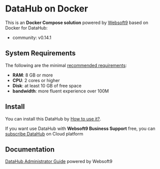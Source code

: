 # DataHub on Docker  

This is an **Docker Compose solution** powered by [Websoft9](https://www.websoft9.com) based on Docker for DataHub:


 - community:  v0.14.1


## System Requirements

The following are the minimal [recommended requirements](https://datahubproject.io/docs/quickstart/#prerequisites):

* **RAM**: 8 GB or more
* **CPU**: 2 cores or higher
* **Disk**: at least 10 GB of free space
* **bandwidth**: more fluent experience over 100M  

## Install

You can install this DataHub by [How to use it?](https://github.com/Websoft9/docker-library#how-to-use-it).   

If you want use DataHub with **Websoft9 Business Support** free, you can [subscribe DataHub](https://www.websoft9.com/apps) on Cloud platform

## Documentation

[DataHub Administrator Guide](https://support.websoft9.com/docs/datahub) powered by Websoft9